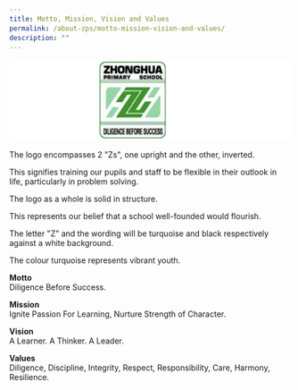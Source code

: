 ```yaml
---
title: Motto, Mission, Vision and Values
permalink: /about-zps/motto-mission-vision-and-values/
description: ""
---
```

![](/images/Logo5.png)


The logo encompasses 2 "Zs", one upright and the other, inverted.

This signifies training our pupils and staff to be flexible in their outlook in life, particularly in problem solving.

The logo as a whole is solid in structure.

This represents our belief that a school well-founded would flourish.

The letter "Z" and the wording will be turquoise and black respectively against a white background.

The colour turquoise represents vibrant youth.

**Motto**
<br>Diligence Before Success.

**Mission**
<br>Ignite Passion For Learning, Nurture Strength of Character.

**Vision**
<br>A Learner. A Thinker. A Leader.

**Values**
<br>Diligence, Discipline, Integrity, Respect, Responsibility, Care, Harmony, Resilience.